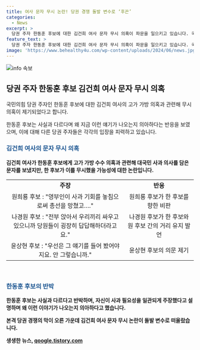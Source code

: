 ```yaml
---
title: 여사 문자 무시 논란! 당권 경쟁 돌발 변수로 ‘후끈’
categories:
  - News
excerpt: >
  당권 주자 한동훈 후보에 대한 김건희 여사 문자 무시 의혹이 파문을 일으키고 있습니다. 국민의힘 비상대책위원장 시절, 김 여사가 고가 가방 수수 의혹과 관련한 사과 의사를 담은 문자를 보냈지만, 한 후보는 무시했다는 주장이 나왔습니다. 다른 후보들은 한 후보를 향해 비판을 쏟아내며, 김 여사 문자 무시 논란이 당권 경쟁의 변수로 떠올랐습니다. (150자)
feature_text: >
  당권 주자 한동훈 후보에 대한 김건희 여사 문자 무시 의혹이 파문을 일으키고 있습니다. 국민의힘 비상대책위원장 시절, 김 여사가 고가 가방 수수 의혹과 관련한 사과 의사를 담은 문자를 보냈지만, 한 후보는 무시했다는 주장이 나왔습니다. 다른 후보들은 한 후보를 향해 비판을 쏟아내며, 김 여사 문자 무시 논란이 당권 경쟁의 변수로 떠올랐습니다. (150자)
image: 'https://www.behealthy4u.com/wp-content/uploads/2024/06/news.jpg'
---
```


<p><img src="https://www.behealthy4u.com/wp-content/uploads/2024/06/news.jpg" alt="info 속보" /></p>

<h2 data-ke-size="size26">당권 주자 한동훈 후보 김건희 여사 문자 무시 의혹</h2>

<p>국민의힘 당권 주자인 한동훈 후보에 대한 김건희 여사의 고가 가방 의혹과 관련해 무시 의혹이 제기되었다고 합니다. </p>

<p data-ke-size="size16">한동훈 후보는 사실과 다르다며 왜 지금 이런 얘기가 나오는지 의아하다는 반응을 보였으며, 이에 대해 다른 당권 주자들은 각각의 입장을 피력하고 있습니다.</p>

<h3><b><span style="color: #1a5490;">김건희 여사의 문자 무시 의혹</span><b></h3>

<p>김건희 여사가 한동훈 후보에게 고가 가방 수수 의혹과 관련해 대국민 사과 의사를 담은 문자를 보냈지만, 한 후보가 이를 무시했을 가능성에 대한 논란입니다.</p>

<table>
  <tr>
    <td style="text-align: center; height: 17px;"><b>주장</b></td>
    <td style="text-align: center; height: 17px;"><b>반응</b></td>
  </tr>
  <tr>
    <td style="text-align: center; height: 17px;">원희룡 후보 : "영부인이 사과 기회를 놓침으로써 총선을 망쳤고…."</td>
    <td style="text-align: center; height: 17px;">원희룡 후보가 한 후보를 향한 비판</td>
  </tr>
  <tr>
    <td style="text-align: center; height: 17px;">나경원 후보 : "전부 앉아서 우리끼리 싸우고 있으니까 당원들이 굉장히 답답해하더라고요."</td>
    <td style="text-align: center; height: 17px;">나경원 후보가 한 후보와 원 후보 간의 거리 유지 발언</td>
  </tr>
  <tr>
    <td style="text-align: center; height: 17px;">윤상현 후보 : "우선은 그 얘기를 들어 봤어야지요. 안 그렇습니까."</td>
    <td style="text-align: center; height: 17px;">윤상현 후보의 의문 제기</td>
  </tr>
</table>

<p data-ke-size="size16">&nbsp;</p>

<h3><b><span style="color: #1a5490;">한동훈 후보의 반박</span><b></h3>

<p>한동훈 후보는 사실과 다르다고 반박하며, 자신이 사과 필요성을 일관되게 주장했다고 설명하며 왜 이런 이야기가 나오는지 의아하다고 했습니다.</p>

<p>본격 당권 경쟁의 막이 오른 가운데 김건희 여사 문자 무시 논란이 돌발 변수로 떠올랐습니다. </p>
생생한 뉴스, <a href="https://qoogle.tistory.com" rel="dofollow">qoogle.tistory.com</a>



